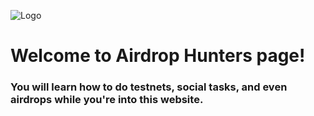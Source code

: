 <p align="left">
    <img src="https://raw.githubusercontent.com/Mint-Blockchain/mint-brandkit/main/assets/green/Full%20Logo.svg" alt="Logo">
    </p>

# Welcome to **Airdrop Hunters page!**
### You will learn how to do testnets, social tasks, and even airdrops while you're into this website. 
